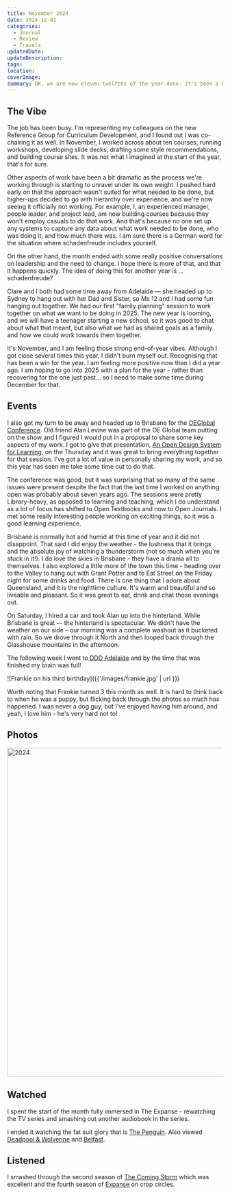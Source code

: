 ```yaml
---
title: November 2024
date: 2024-12-01
categories:
  - Journal
  - Review
  - Travels
updatedDate: 
updateDescription: 
tags: 
location: 
coverImage: 
summary: OK, we are now eleven-twelfths of the year done. It's been a busy month!
---
```



## The Vibe

The job has been busy. I'm representing my colleagues on the new Reference Group for Curriculum Development, and I found out I was co-chairing it as well. In November, I worked across about ten courses, running workshops, developing slide decks, drafting some style recommendations, and building course sites. It was not what I imagined at the start of the year, that's for sure.

Other aspects of work have been a bit dramatic as the process we're working through is starting to unravel under its own weight. I pushed hard early on that the approach wasn't suited for what needed to be done, but higher-ups decided to go with hierarchy over experience, and we're now seeing it officially not working. For example, I, an experienced manager, people leader, and project lead, am now building courses because they won't employ casuals to do that work. And that's because no one set up any systems to capture any data about what work needed to be done, who was doing it, and how much there was. I am sure there is a German word for the situation where schadenfreude includes yourself. 

On the other hand, the month ended with some really positive conversations on leadership and the need to change. I hope there is more of that, and that it happens quickly. The idea of doing this for another year is ... schadenfreude?

Clare and I both had some time away from Adelaide — she headed up to Sydney to hang out with her Dad and Sister, so Ms 12 and I had some fun hanging out together.  We had our first "family planning" session to work together on what we want to be doing in 2025. The new year is looming, and we will have a teenager starting a new school, so it was good to chat about what that meant, but also what we had as shared goals as a family and how we could work towards them together. 

It's November, and I am feeling those strong end-of-year vibes. Although I got close several times this year, I didn't burn myself out. Recognising that has been a win for the year. I am feeling more positive now than I did a year ago. I am hoping to go into 2025 with a plan for the year - rather than recovering for the one just past... so I need to make some time during December for that. 

## Events

I also got my turn to be away and headed up to Brisbane for the [OEGlobal Conference](https://conference.oeglobal.org/2024/). Old friend Alan Levine was part of the OE Global team putting on the show and I figured I would put in a proposal to share some key aspects of my work. I got to give that presentation, [An Open Design System for Learning](https://heartsoulmachine.com/blog/2024/11-19-an-open-design-system-for-learning/), on the Thursday and it was great to bring everything together for that session. I've got a lot of value in personally sharing my work, and so this year has seen me take some time out to do that.

The conference was good, but it was surprising that so many of the same issues were present despite the fact that the last time I worked on anything open was probably about seven years ago. The sessions were pretty Library-heavy, as opposed to learning and teaching, which I do understand as a lot of focus has shifted to Open Textbooks and now to Open Journals. I met some really interesting people working on exciting things, so it was a good learning experience. 

Brisbane is normally hot and humid at this time of year and it did not disappoint. That said I did enjoy the weather - the lushness that it brings and the absolute joy of watching a thunderstorm (not so much when you're stuck in it!). I do love the skies in Brisbane - they have a drama all to themselves. I also explored a little more of the town this time - heading over to the Valley to hang out with Grant Potter and to Eat Street on the Friday night for some drinks and food. There is one thing that I adore about Queensland, and it is the nighttime culture. It's warm and beautiful and so liveable and pleasant. So it was great to eat, drink and chat those evenings out. 

On Saturday, I hired a car and took Alan up into the hinterland. While Brisbane is great — the hinterland is spectacular. We didn't have the weather on our side – our morning was a complete washout as it bucketed with rain. So we drove through it North and then looped back through the Glasshouse mountains in the afternoon. 

The following week I went to[ DDD Adelaide](https://dddadelaide.com/) and by the time that was finished my brain was full!

![Frankie on his third birthday]({{'/images/frankie.jpg' | url }})

Worth noting that Frankie turned 3 this month as well. It is hard to think back to when he was a puppy, but flicking back through the photos so much has happened. I was never a dog guy, but I've enjoyed having him around, and yeah, I love him - he's very hard not to!
## Photos

<a data-flickr-embed="true" href="https://www.flickr.com/photos/timklapdor/albums/72177720314386151" title="2024"><img src="https://live.staticflickr.com/65535/54115523219_b9aaa750cf_c.jpg" width="1024" height="768" alt="2024"/></a><script async src="//embedr.flickr.com/assets/client-code.js" charset="utf-8"></script>

## Watched
I spent the start of the month fully immersed in The Expanse - rewatching the TV series and smashing out another audiobook in the series.  

I ended it watching the fat suit glory that is [The Penguin](https://m.imdb.com/title/tt15435876/). Also viewed [Deadpool & Wolverine](https://m.imdb.com/title/tt6263850/) and [Belfast](https://m.imdb.com/title/tt12789558/). 

## Listened
I smashed through the second season of [The Coming Storm](https://www.bbc.co.uk/programmes/p0jn1f4d) which was excellent and the fourth season of [Expanse](https://www.abc.net.au/listen/programs/expanse) on crop circles. 